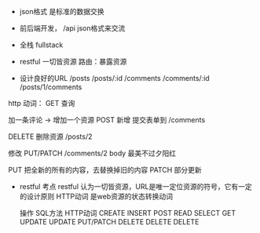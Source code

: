 - json格式 是标准的数据交换 
- 前后端开发， /api  json格式来交流
- 全栈 fullstack

- restful 一切皆资源
  路由：暴露资源
- 设计良好的URL
  /posts
  /posts/:id
  /comments
  /comments/:id
  /posts/1/comments

http 动词：
  GET 查询

  加一条评论 -> 增加一个资源
  POST 新增  提交表单到 /comments

  DELETE 删除资源  /posts/2

  修改 PUT/PATCH
    /comments/2   body 最美不过夕阳红

  PUT 把全新的所有的内容，去替换掉旧的内容
  PATCH 部分更新

- restful 考点
  restful 认为一切皆资源，URL是唯一定位资源的符号，它有一定的设计原则
  HTTP动词 是web资源的状态转换动词

  操作      SQL方法      HTTP动词
  CREATE    INSERT      POST
  READ      SELECT      GET
  UPDATE    UPDATE      PUT/PATCH
  DELETE    DELETE      DELETE